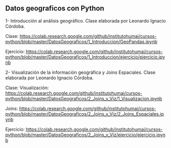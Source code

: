 ## Datos geograficos con Python

1- Introducción al análisis geográfico. Clase elaborada por Leonardo Ignacio Córdoba.

Clase:
https://colab.research.google.com/github/institutohumai/cursos-python/blob/master/DatosGeograficos/1_Introduccion/GeoPandas.ipynb

Ejercicio:
https://colab.research.google.com/github/institutohumai/cursos-python/blob/master/DatosGeograficos/1_Introduccion/ejercicio/ejercicio.ipynb

2- Visualización de la información geográfica y Joins Espaciales. Clase elaborada por Leonardo Ignacio Córdoba.

Clase:
Visualización:
https://colab.research.google.com/github/institutohumai/cursos-python/blob/master/DatosGeograficos/2_Joins_y_Viz/1_Visualizacion.ipynb

Joins:
https://colab.research.google.com/github/institutohumai/cursos-python/blob/master/DatosGeograficos/2_Joins_y_Viz/2_Joins_Espaciales.ipynb

Ejercicio:
https://colab.research.google.com/github/institutohumai/cursos-python/blob/master/DatosGeograficos/2_Joins_y_Viz/ejercicio/ejercicio.ipynb